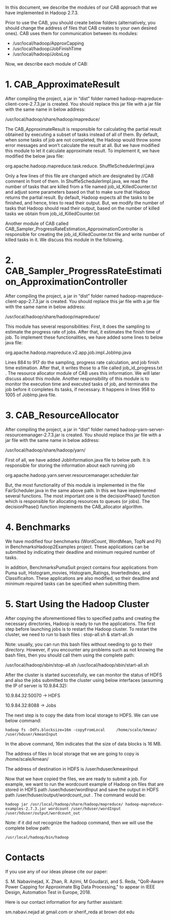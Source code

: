 In this document, we describe the modules of our CAB approach that we have implemented in Hadoop 2.7.3.

Prior to use the CAB, you should create below folders (alternatively, you should change the address of files that CAB creates to your own desired ones). CAB uses them for communication between its modules:

* /usr/local/hadoop/ApproxCapping
* /usr/local/hadoop/JobFinishTime
* /usr/local/hadoop/JobsLog

Now, we describe each module of CAB:
# 1. CAB_ApproximateResult
After compiling the project, a jar in “dist” folder named hadoop-mapreduce-client-core-2.7.3.jar is created. You should replace this jar file with a jar file with the same name in below address:

/usr/local/hadoop/share/hadoop/mapreduce/

The CAB_ApproximateResult is responsible for calculating the partial result obtained by executing a subset of tasks instead of all of them. By default, when some tasks of job are not completed, the Hadoop would throw some error messages and won’t calculate the result at all. But we have modified this module to let it calculate approximate result.  To implement it, we have modified the below java file:

org.apache.hadoop.mapreduce.task.reduce. ShuffleSchedulerImpl.java

Only a few lines of this file are changed which are designated by //CAB comment in front of them. In ShuffleSchedulerImpl.java, we read the number of tasks that are killed from a file named job_id_KilledCounter.txt and adjust some parameters based on that to make sure that Hadoop returns the partial result. By default, Hadoop expects all the tasks to be finished, and hence, tries to read their output. But, we modify the number of tasks that Hadoop should read their output, based on the number of killed tasks we obtain from job_id_KilledCounter.txt

Another module of CAB called CAB_Sampler_ProgressRateEstimation_ApproximationController is responsible for creating the job_id_KilledCounter.txt file and write number of killed tasks in it. We discuss this module in the following.

# 2. CAB_Sampler_ProgressRateEstimation_ApproximationController
After compiling the project, a jar in “dist” folder named hadoop-mapreduce-client-app-2.7.3.jar is created. You should replace this jar file with a jar file with the same name in below address:

/usr/local/hadoop/share/hadoop/mapreduce/

This module has several responsibilities:
First, it does the sampling to estimate the progress rate of jobs.  After that, it estimates the finish time of job. To implement these functionalities, we have added some lines to below java file:

org.apache.hadoop.mapreduce.v2.app.job.impl.JobImp.java

Lines 884 to 917 do the sampling, progress rate calculation, and job finish time estimation. After that, it writes those to a file called job_id_progress.txt . The resource allocator module of CAB uses this information. We will later discuss about this module.
Another responsibility of this module is to monitor the execution time and executed tasks of job, and terminates the job before it completes its tasks, if necessary. It happens in lines 958 to 1005 of JobImp.java file.

# 3. CAB_ResourceAllocator
After compiling the project, a jar in “dist” folder named hadoop-yarn-server-resourcemanager-2.7.3.jar is created. You should replace this jar file with a jar file with the same name in below address:

/usr/local/hadoop/share/hadoop/yarn/

First of all, we have added JobInformation.java file to below path. It is responsible for storing the information about each running job

org.apache.hadoop.yarn.server.resourcemanager.scheduler.fair

But, the most functionality of this module is implemented in the file FairScheduler.java in the same above path. In this we have implemented several functions. The most important one is the decisionPhase() function which is responsible for allocating resources to queues (or jobs). The decisionPhase() function implements the CAB_allocator algorithm.

# 4. Benchmarks
We have modified four benchmarks (WordCount, WordMean, TopN and Pi) in BenchmarksHadoop2Examples project. These applications can be submitted by indicating their deadline and minimum required number of tasks.

In addition, BenchmarksPumaSuit project contains four applications from Puma suit, Histogram_movies, Histogram_Ratings, InvertedIndex, and Classificaiton. These applications are also modified, so their deadline and minimum required tasks can be specified when submitting them.

# 5. Start Using the Hadoop Cluster
After copying the aforementioned files to specified paths and creating the necessary directories, Hadoop is ready to run the applications. The first step before launching jobs is to restart the Hadoop cluster. To restart the cluster, we need to run to bash files : stop-all.sh & start-all.sh

Note: usually, you can run this bash files without needing to go to their directory. However, if you encounter any problems such as not knowing the bash files, then you should call them using the complete path: 

/usr/local/hadoop/sbin/stop-all.sh
/usr/local/hadoop/sbin/start-all.sh

After the cluster is started successfully, we can monitor the status of HDFS and also the jobs submitted to the cluster using below interfaces (assuming the IP of server is 10.9.84.32):

10.9.84.32:50070   -> HDFS

10.9.84.32:8088     -> Jobs

The next step is to copy the data from local storage to HDFS. We can use below command:

```
hadoop fs -Ddfs.blocksize=16m -copyFromLocal     /home/scale/kmean/    /user/hduser/kmeanInput
```

In the above command, 16m indicates that the size of data blocks is 16 MB.

The address of files in local storage that we are going to copy is /home/scale/kmean/

The address of destination in HDFS is /user/hduser/kmeanInput

Now that we have copied the files, we are ready to submit a job. For example, we want to run the wordcount example of Hadoop on files that are stored in HDFS path /user/hduser/wordInput and save the output in HDFS path /user/hduser/output/wordcount_out  .   The command would be:

```
hadoop jar /usr/local/hadoop/share/hadoop/mapreduce/ hadoop-mapreduce-examples-2.7.3.jar wordcount /user/hduser/wordInput /user/hduser/output/wordcount_out
```

Note: if it did not recognize the hadoop command, then we will use the complete below path:

```
/usr/local/hadoop/bin/hadoop
```
# Contacts
If you use any of our ideas please cite our paper:

S. M. Nabavinejad, X. Zhan, R. Azimi, M Goudarzi, and S. Reda, "QoR-Aware Power Capping for Approximate Big Data Processing," to appear in IEEE Design, Automation Test in Europe, 2018.

Here is our contact information for any further assistant:  

sm.nabavi.nejad at gmail.com  or sherif_reda at brown dot edu

